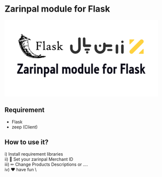 # Zarinpal module for Flask

![Image of Yaktocat](https://github.com/m-abdollahi/zarinpal-flask/blob/main/doc/zarinpalll.png)

## Requirement
* Flask
* zeep (Client)
## How to use it?
i) Install requirement libraries \
ii) 🎈 Set your zarinpal Merchant ID \
iii) ✏ Change Products Descriptions or .... \
iv) ❤ have fun \
